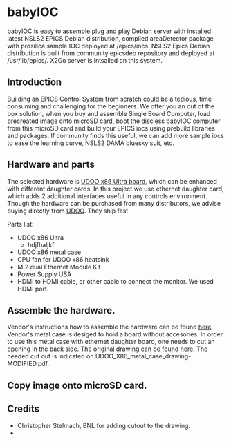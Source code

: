 # babyIOC
babyIOC is easy to assemble plug and play Debian server with installed latest NSLS2 EPICS Debian distribution, compiled areaDetector package with prosilica sample IOC deployed at /epics/iocs.  NSLS2 Epics Debian distribution is built from community epicsdeb repository and deployed at /usr/lib/epics/. X2Go server is intsalled on this system.  

## Introduction
Building an EPICS Control System from scratch could be a tedious, time consuming and challenging for the beginners.
We offer you an out of the box solution, when you buy and assemble Single Board Computer, load  precreated image onto microSD card, boot the discless babyIOC computer from this microSD card and build your EPICS iocs using prebuild libraries and packages. If community finds this useful, we can add more sample iocs to ease the learning curve, NSLS2 DAMA bluesky suit, etc.
 
 ## Hardware and parts
The selected hardware is [UDOO x86 Ultra board](https://shop.udoo.org/x86/udoo-x86-ultra.html), which can be enhanced with different daughter cards. In this project we use ethernet daughter card, which adds 2 additional interfaces useful in any controls environment.  Though the hardware can be purchased from many distributors, we advise buying directly from [UDOO](https://shop.udoo.org/). They ship fast. 

Parts list:
- UDOO x86 Ultra
  - hdjfhaljkf
- UDOO x86 metal case
- CPU fan for UDOO x86 heatsink 
- M.2 dual Ethernet Module Kit
- Power Supply USA
- HDMI to HDMI cable, or other cable to connect the monitor. We used HDMI port. 


## Assemble the hardware. 
Vendor's instructions how to assemble the hardware can be found [here](https://www.udoo.org/docs-x86/Hardware_&_Accessories/Official_Accessories.html). Vendor's metal case is desiged to hold a board without accesories. In order to use this metal case with ethernet daughter board, one needs to cut an opening in the back side. The original drawing can be found [here](http://download.udoo.org/files//UDOO_X86/mechanical_specs/UDOO_X86_metal_case_drawing.pdf). The needed cut out is indicated on UDOO_X86_metal_case_drawing-MODIFIED.pdf.   

## Copy image onto microSD card. 
	


## Credits
* Christopher Stelmach, BNL for adding cutout to the drawing.
*
